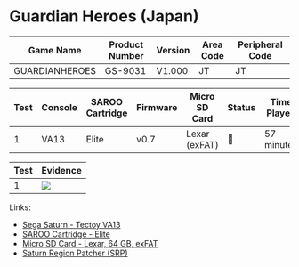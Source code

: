 # Guardian Heroes (Japan)

| Game Name      | Product Number | Version | Area Code | Peripheral Code |
| -------------- | -------------- | ------- | --------- | --------------- |
| GUARDIANHEROES | GS-9031        | V1.000  | JT        | JT              |

| Test | Console | SAROO Cartridge | Firmware | Micro SD Card | Status | Time Played |
| ---- | ------- | --------------- | -------- | ------------- | ------ | ----------- |
| 1    | VA13    | Elite           | v0.7     | Lexar (exFAT) | :100:  | 57 minutes  |

| Test | Evidence                                                                                         |
| ---- | ------------------------------------------------------------------------------------------------ |
| 1    | [![](https://img.youtube.com/vi/wDTwAPwZSXI/0.jpg)](https://www.youtube.com/watch?v=wDTwAPwZSXI) |

Links:

- [Sega Saturn - Tectoy VA13](../../../../Info/Consoles/VA13/README.md)
- [SAROO Cartridge - Elite](../../../../Info/Cartridges/GuangzhouSanStarOnlineShop/1.6/README.md)
- [Micro SD Card - Lexar, 64 GB, exFAT](../../../../Info/SdCards/Lexar/64GB/exfat/README.md)
- [Saturn Region Patcher (SRP)](https://segaxtreme.net/resources/saturn-region-patcher.81/download)
